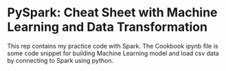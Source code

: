 # PySpark: Cheat Sheet with Machine Learning and Data Transformation

This rep contains my practice code with Spark. The Cookbook ipynb file is some code snippet for building Machine Learning model and load csv data by connecting to Spark using python. 

